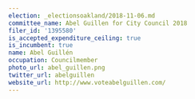 ```yaml
---
election: _electionsoakland/2018-11-06.md
committee_name: Abel Guillen for City Council 2018
filer_id: '1395580'
is_accepted_expenditure_ceiling: true
is_incumbent: true
name: Abel Guillén
occupation: Councilmember
photo_url: abel_guillen.png
twitter_url: abelguillen
website_url: http://www.voteabelguillen.com/
---
```

